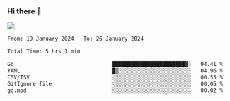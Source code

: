 ### Hi there 👋️

![](https://komarev.com/ghpvc/?username=Loner1024)

<!--START_SECTION:waka-->

```txt
From: 19 January 2024 - To: 26 January 2024

Total Time: 5 hrs 1 min

Go                               ███████████████████████▓░   94.41 %
YAML                             █▒░░░░░░░░░░░░░░░░░░░░░░░   04.96 %
CSV/TSV                          ░░░░░░░░░░░░░░░░░░░░░░░░░   00.55 %
GitIgnore file                   ░░░░░░░░░░░░░░░░░░░░░░░░░   00.05 %
go.mod                           ░░░░░░░░░░░░░░░░░░░░░░░░░   00.02 %
```

<!--END_SECTION:waka-->



